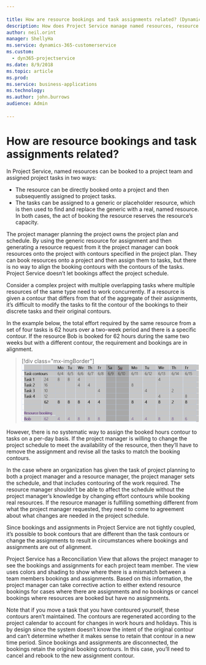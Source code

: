 ```yaml
---

title: How are resource bookings and task assignments related? (Dynamics 365 for Project Service) | MicrosoftDocs
description: How does Project Service manage named resources, resource bookings and task assignments.
author: neil.orint 
manager: ShellyHa
ms.service: dynamics-365-customerservice
ms.custom:
  - dyn365-projectservice
ms.date: 8/9/2018
ms.topic: article
ms.prod: 
ms.service: business-applications
ms.technology: 
ms.author: john.burrows
audience: Admin

---
```

# How are resource bookings and task assignments related?

In Project Service, named resources can be booked to a project team and assigned project tasks in two ways: 
- The resource can be directly booked onto a project and then subsequently assigned to project tasks.
- The tasks can be assigned to a generic or placeholder resource, which is then used to find and replace the generic with a real, named resource. 
In both cases, the act of booking the resource reserves the resource’s capacity.

The project manager planning the project owns the project plan and schedule. By using the generic resource for assignment and then generating a resource request from it the project manager can book resources onto the project with contours specified in the project plan. They can book resources onto a project and then assign them to tasks, but there is no way to align the booking contours with the contours of the tasks. Project Service doesn’t let bookings affect the project schedule.

Consider a complex project with multiple overlapping tasks where multiple resources of the same type need to work concurrently. If a resource is given a contour that differs from that of the aggregate of their assignments, it’s difficult to modify the tasks to fit the contour of the bookings to their discrete tasks and their original contours.

In the example below, the total effort required by the same resource from a set of four tasks is 62 hours over a two-week period and there is a specific contour. If the resource Bob is booked for 62 hours during the same two weeks but with a different contour, the requirement and bookings are in alignment.

> [!div class="mx-imgBorder"] 
> ![Screenshot of bookings and assignments table](media/BookingsAndAssignmentsFAQimage.PNG)

However, there is no systematic way to assign the booked hours contour to tasks on a per-day basis. If the project manager is willing to change the project schedule to meet the availability of the resource, then they’ll have to remove the assignment and revise all the tasks to match the booking contours.

In the case where an organization has given the task of project planning to both a project manager and a resource manager, the project manager sets the schedule, and that includes contouring of the work required. The resource manager shouldn’t be able to affect the schedule without the project manager’s knowledge by changing effort contours while booking real resources. If the resource manager is fulfilling something different from what the project manager requested, they need to come to agreement about what changes are needed in the project schedule.

Since bookings and assignments in Project Service are not tightly coupled, it’s possible to book contours that are different than the task contours or change the assignments to result in circumstances where bookings and assignments are out of alignment.

Project Service has a Reconciliation View that allows the project manager to see the bookings and assignments for each project team member. The view uses colors and shading to show where there is a mismatch between a team members bookings and assignments. Based on this information, the project manager can take corrective action to either extend resource bookings for cases where there are assignments and no bookings or cancel bookings where resources are booked but have no assignments.

Note that if you move a task that you have contoured yourself, these contours aren’t maintained. The contours are regenerated according to the project calendar to account for changes in work hours and holidays. This is by design since the system doesn’t know the intent of the original contour and can’t determine whether it makes sense to retain that contour in a new time period. Since bookings and assignments are disconnected, the bookings retain the original booking contours. In this case, you’ll need to cancel and rebook to the new assignment contour.

